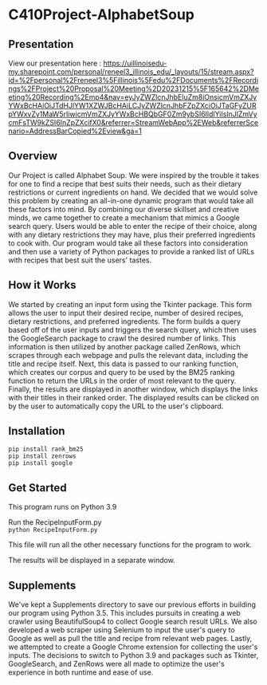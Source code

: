 # C410Project-AlphabetSoup

## Presentation

View our presentation here : https://uillinoisedu-my.sharepoint.com/personal/reneel3_illinois_edu/_layouts/15/stream.aspx?id=%2Fpersonal%2Freneel3%5Fillinois%5Fedu%2FDocuments%2FRecordings%2FProject%20Proposal%20Meeting%2D20231215%5F165642%2DMeeting%20Recording%2Emp4&nav=eyJyZWZlcnJhbEluZm8iOnsicmVmZXJyYWxBcHAiOiJTdHJlYW1XZWJBcHAiLCJyZWZlcnJhbFZpZXciOiJTaGFyZURpYWxvZy1MaW5rIiwicmVmZXJyYWxBcHBQbGF0Zm9ybSI6IldlYiIsInJlZmVycmFsTW9kZSI6InZpZXcifX0&referrer=StreamWebApp%2EWeb&referrerScenario=AddressBarCopied%2Eview&ga=1

## Overview

Our Project is called Alphabet Soup. We were inspired by the trouble it takes for one to find a recipe that best suits their needs, such as their dietary restrictions or current ingredients on hand. We decided that we would solve this problem by creating an all-in-one dynamic program that would take all these factors into mind. By combining our diverse skillset and creative minds, we came together to create a mechanism that mimics a Google search query. Users would be able to enter the recipe of their choice, along with any dietary restrictions they may have, plus their preferred ingredients to cook with. Our program would take all these factors into consideration and then use a variety of Python packages to provide a ranked list of URLs with recipes that best suit the users' tastes.

## How it Works

We started by creating an input form using the Tkinter package. This form allows the user to input their desired recipe, number of desired recipes, dietary restrictions, and preferred ingredients. The form builds a query based off of the user inputs and triggers the search query, which then uses the GoogleSearch package to crawl the desired number of links. This information is then utilized by another package called ZenRows, which scrapes through each webpage and pulls the relevant data, including the title and recipe itself. Next, this data is passed to our ranking function, which creates our corpus and query to be used by the BM25 ranking function to return the URLs in the order of most relevant to the query. Finally, the results are displayed in another window, which displays the links with their titles in their ranked order. The displayed results can be clicked on by the user to automatically copy the URL to the user's clipboard. 

## Installation
```
pip install rank_bm25
pip install zenrows
pip install google

```

## Get Started
This program runs on Python 3.9

Run the RecipeInputForm.py  
`python RecipeInputForm.py`

This file will run all the other necessary functions for the program to work.

The results will be displayed in a separate window.

## Supplements

We've kept a Supplements directory to save our previous efforts in building our program using Python 3.5. This includes pursuits in creating a web crawler using BeautifulSoup4 to collect Google search result URLs. We also developed a web scraper using Selenium to input the user's query to Google as well as pull the title and recipe from relevant web pages. Lastly, we attempted to create a Google Chrome extension for collecting the user's inputs. The decisions to switch to Python 3.9 and packages such as Tkinter, GoogleSearch, and ZenRows were all made to optimize the user's experience in both runtime and ease of use.
